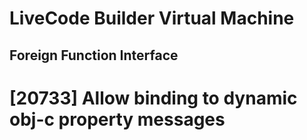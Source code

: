 # LiveCode Builder Virtual Machine
## Foreign Function Interface

# [20733] Allow binding to dynamic obj-c property messages
